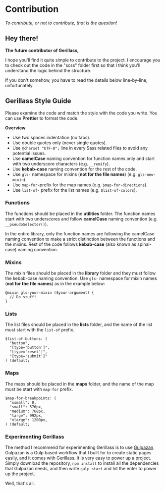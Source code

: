# Contribution
_To contribute, or not to contribute, that is the question!_

## Hey there!

**The future contributor of Gerillass,**

I hope you'll find it quite simple to contribute to the project. I encourage you to check out the code in the "scss" folder first so that I think you'll understand the logic behind the structure.

If you don't somehow, you have to read the details below line-by-line, unfortunately.

## Gerillass Style Guide

Please examine the code and match the style with the code you write. You can use **Prettier** to format the code.

**Overview**

* Use two spaces indentation (no tabs).
* Use double quotes only (never single quotes).
* Use `@charset "UTF-8";` line in every Sass related files to avoid any potential issues.
* Use **camelCase** naming convention for function names only and start with two underscore characters (e.g. `__remify`).
* Use **kebab-case** naming convention for the rest of the code.
* Use `gls-` namespace for mixins (**not for the file names**) (e.g. `gls-new-mixin`).
* Use `map-for-`prefix for the map names (e.g. `$map-for-directions`).
* Use `list-of-` prefix for the list names (e.g. `$list-of-colors`).

### Functions

The functions should be placed in the **utilities** folder. The function names start with two underscores and follow **camelCase** naming convention (e.g. `__pseudoSelector()`).

In the entire library, only the function names are following the camelCase naming convention to make a strict distinction between the functions and the mixins. Rest of the code follows **kebab-case** (also known as spinal-case) naming convention.


### Mixins

The mixin files should be placed in the **library** folder and they must follow the kebab-case naming convention. Use `gls-` namespace for mixin names (**not for the file names**) as in the example below:

    @mixin gls-your-mixin ($your-argument) {
      // Do stuff!
    }

### Lists

The list files should be placed in the **lists** folder, and the name of the list must start with the `list-of` prefix.

    $list-of-buttons: (
      "button",
      "[type='button']",
      "[type='reset']",
      "[type='submit']"
    ) !default;

### Maps

The maps should be placed in the **maps** folder, and the name of the map must be start with `map-for` prefix.

    $map-for-breakpoints: (
      "xsmall": 0,
      "small": 576px,
      "medium": 768px,
      "large": 992px,
      "xlarge": 1200px,
    ) !default;

### Experimenting Gerillass

The method I recommend for experimenting Gerillass is to use [Gulpazan](https://github.com/selfishprimate/gulpazan). Gulpazan is a Gulp based workflow that I built for to create static pages easily, and it comes with Gerillass. It is very easy to power up a project. Simply download the repository, `npm install` to install all the dependencies that Gulpazan needs, and then write `gulp start` and hit the enter to power up the project.

Well, that's all.
